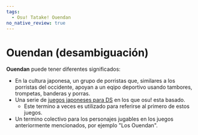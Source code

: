 ```yaml
---
tags:
  - Osu! Tatake! Ouendan
no_native_review: true
---
```


# Ouendan (desambiguación)

**Ouendan** puede tener diferentes significados:

- En la cultura japonesa, un grupo de porristas que, similares a los porristas del occidente, apoyan a un eqipo deportivo usando tambores, trompetas, banderas y porras.
- Una serie de [juegos japoneses para DS](/wiki/iNiS_games) en los que osu! esta basado.
  - Este termino a veces es utilizado para referirse al primero de estos juegos.
- Un termino colectivo para los personajes jugables en los juegos anteriormente mencionados, por ejemplo "Los Ouendan".
